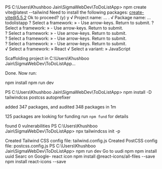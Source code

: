 PS C:\Users\Khushboo Jain\SigmaWebDev\ToDoListApp> npm create vite@latest --tailwind
Need to install the following packages:
create-vite@5.5.2
Ok to proceed? (y) y
√ Project name: ... .
√ Package name: ... todolistapp
? Select a framework: » - Use arrow-keys. Return to submit.
? Select a framework: » - Use arrow-keys. Return to submit.        
? Select a framework: » - Use arrow-keys. Return to submit.        
? Select a framework: » - Use arrow-keys. Return to submit.        
? Select a framework: » - Use arrow-keys. Return to submit.        
√ Select a framework: » React
√ Select a variant: » JavaScript

Scaffolding project in C:\Users\Khushboo Jain\SigmaWebDev\ToDoListApp...

Done. Now run:

  npm install
  npm run dev

PS C:\Users\Khushboo Jain\SigmaWebDev\ToDoListApp> npm install -D tailwindcss postcss autoprefixer

added 347 packages, and audited 348 packages in 1m

125 packages are looking for funding
  run `npm fund` for details

found 0 vulnerabilities
PS C:\Users\Khushboo Jain\SigmaWebDev\ToDoListApp> npx tailwindcss init -p

Created Tailwind CSS config file: tailwind.config.js
Created PostCSS config file: postcss.config.js
PS C:\Users\Khushboo Jain\SigmaWebDev\ToDoListApp> 
npm run dev
Go to uudi npm
npm install uuid
Searc on Google- react icon
npm install @react-icons/all-files --save
npm install react-icons --save
